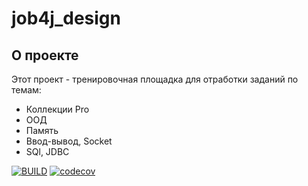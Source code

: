 # job4j_design

## О проекте

Этот проект - тренировочная площадка для отработки заданий по темам:

* Коллекции Pro
* ООД
* Память
* Ввод-вывод, Socket
* SQl, JDBC

[![BUILD](https://github.com/SergeyPoletaev/job4j_design/workflows/BUILD/badge.svg)](https://github.com/SergeyPoletaev/job4j_design/actions)
[![codecov](https://codecov.io/gh/SergeyPoletaev/job4j_design/branch/master/graph/badge.svg?token=28912df3-0575-4c23-b160-ee18a392a290)](https://codecov.io/gh/SergeyPoletaev/job4j_design)
